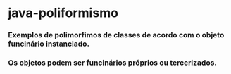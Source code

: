 # java-poliformismo
### Exemplos de polimorfimos de classes de acordo com o objeto funcinário instanciado.
### Os objetos podem ser funcinários próprios ou tercerizados.
